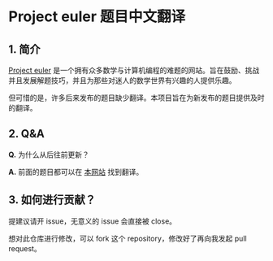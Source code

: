 # Project euler 题目中文翻译

## 1. 简介

[Project euler](https://www.projecteuler.net/) 是一个拥有众多数学与计算机编程的难题的网站。旨在鼓励、挑战并且发展解题技巧，并且为那些对迷人的数学世界有兴趣的人提供乐趣。

但可惜的是，许多后来发布的题目缺少翻译。本项目旨在为新发布的题目提供及时的翻译。

## 2. Q&A

**Q.** 为什么从后往前更新？

**A.** 前面的题目都可以在 [本网站](http://pe-cn.github.io/) 找到翻译。

## 3. 如何进行贡献？

提建议请开 issue，无意义的 issue 会直接被 close。

想对此仓库进行修改，可以 fork 这个 repository，修改好了再向我发起 pull request。
